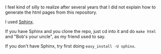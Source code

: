 I feel kind of silly to realize after several years that I did not explain how to generate the html pages from this repository.

I used [Sphinx](http://www.sphinx-doc.org/en/stable/).

If you have Sphinx and you clone the repo, just cd into it and do `make html` and "Bob's your uncle", as my friend used to say.

If you don't have Sphinx, try first doing `easy_install -U sphinx`.